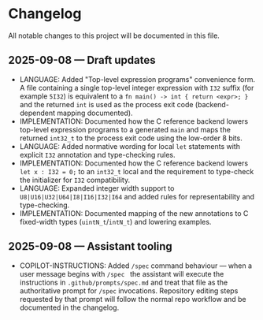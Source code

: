 # Changelog

All notable changes to this project will be documented in this file.

## 2025-09-08 — Draft updates

- LANGUAGE: Added "Top-level expression programs" convenience form. A file containing a single top-level integer expression with `I32` suffix (for example `5I32`) is equivalent to a `fn main() -> int { return <expr>; }` and the returned `int` is used as the process exit code (backend-dependent mapping documented).
- IMPLEMENTATION: Documented how the C reference backend lowers top-level expression programs to a generated `main` and maps the returned `int32_t` to the process exit code using the low-order 8 bits.
 - LANGUAGE: Added normative wording for local `let` statements with explicit `I32` annotation and type-checking rules.
 - IMPLEMENTATION: Documented how the C reference backend lowers `let x : I32 = 0;` to an `int32_t` local and the requirement to type-check the initializer for `I32` compatibility.
 - LANGUAGE: Expanded integer width support to `U8|U16|U32|U64|I8|I16|I32|I64` and added rules for representability and type-checking.
 - IMPLEMENTATION: Documented mapping of the new annotations to C fixed-width types (`uintN_t`/`intN_t`) and lowering examples.

## 2025-09-08 — Assistant tooling

- COPILOT-INSTRUCTIONS: Added `/spec` command behaviour — when a user message begins with `/spec ` the assistant will execute the instructions in `.github/prompts/spec.md` and treat that file as the authoritative prompt for `/spec` invocations. Repository editing steps requested by that prompt will follow the normal repo workflow and be documented in the changelog.

